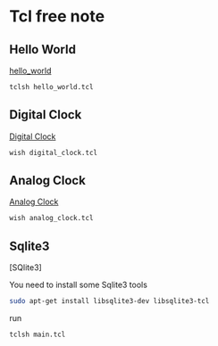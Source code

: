 # Tcl free note

## Hello World

[hello_world](/ex00/)

```bash
tclsh hello_world.tcl
```

## Digital Clock

[Digital Clock](/ex01/)

```bash
wish digital_clock.tcl
```

## Analog Clock

[Analog Clock](/ex02/)
```bash
wish analog_clock.tcl
```

## Sqlite3

[SQlite3]

You need to install some Sqlite3 tools

```bash
sudo apt-get install libsqlite3-dev libsqlite3-tcl
```

run

```bash
tclsh main.tcl
```